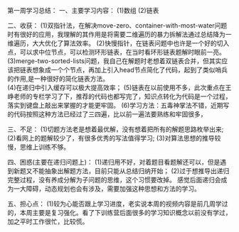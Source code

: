 
第一周学习总结：
一、主要学习内容：
(1)数组
(2)链表

二、收获：
(1)双指针法，在解决move-zero、container-with-most-water问题时有很好的应用，我理解的其作用是将需要二维遍历的暴力拆解法通过总结降为一维遍历，大大优化了算法效率。
(2)快慢指针，在链表问题中也许是一个好的切入点，可以求中位节点，可以检测环形链表，在当时看环形链表题解时眼前一亮。
(3)merge-two-sorted-lists问题，我自己在解题时老想着双链表合并，但其实应该把链表想象成一个个节点，再加上引入head节点简化了代码，起到了类似哨兵的作用,是一种很好的简化链表方法。			
(4)在递归中引入缓存可以极大提高效率；
(5)链表在以前使用不多，此次重点在王峥老师的专栏学习了下，推荐的代码也都写完了，知识点转化为代码是一个过程，落实到键盘上敲出来掌握的才能更牢固。
(6)学习方法：五毒神掌法不错，近期写的代码按照这种方法已经过了三四遍，比以前一遍法要熟练和牢固很多，

三、不足：
(1)切题方法老是想着最优解，没有想着把所有的解题思路枚举出来;
(2)看网上的题解较少了，有很多优秀的写法值得学习;
(3)对算法思想的推导较慢，思维上训练不够。

四、困惑(主要在递归问题上)：
(1)递归用不好，对着题目看题解还可以，但是遇到新题又不能抽象出解题方法，目前只能从总结归纳开始；
(2)过于想推导出递归完整过程，没有养成分解为子问题的思维，这个习惯要改掉。
感觉后面递归会成为一大障碍，动态规划也会有涉及，需要加强这种思想和方法的学习。

五、担心点：
(1)较为心能否跟上学习进度，老实说本周的视频内容是前几周学过的，本周主要是复习强化。看了下训练营后面很多的学习知识概念以前没有学过，加之平时工作很忙，比较慌。